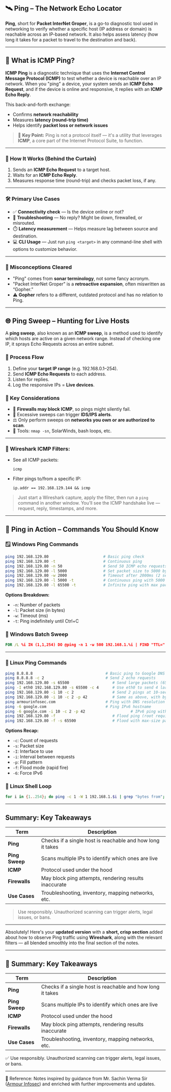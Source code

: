 
## 🛰️ Ping – The Network Echo Locator

**Ping**, short for **Packet InterNet Groper**, is a go-to diagnostic tool used in networking to verify whether a specific host (IP address or domain) is reachable across an IP-based network. It also helps assess latency (how long it takes for a packet to travel to the destination and back).

---

## 🧾 What is **ICMP Ping**?

**ICMP Ping** is a diagnostic technique that uses the **Internet Control Message Protocol (ICMP)** to test whether a device is reachable over an IP network. When you "ping" a device, your system sends an **ICMP Echo Request**, and if the device is online and responsive, it replies with an **ICMP Echo Reply**.

This back-and-forth exchange:

* Confirms **network reachability**
* Measures **latency (round-trip time)**
* Helps identify **packet loss or network issues**

> 🧠 **Key Point:**
Ping is not a protocol itself — it's a utility that leverages **ICMP**, a core part of the Internet Protocol Suite, to function.

---
### 🔧 How It Works (Behind the Curtain)

1. Sends an **ICMP Echo Request** to a target host.
2. Waits for an **ICMP Echo Reply**.
3. Measures response time (round-trip) and checks packet loss, if any.
---

### 🛠️ Primary Use Cases

* ✅ **Connectivity check** — Is the device online or not?
* 🧩 **Troubleshooting** — No reply? Might be down, firewalled, or misrouted.
* ⏱️ **Latency measurement** — Helps measure lag between source and destination.
* 💻 **CLI Usage** — Just run `ping <target>` in any command-line shell with options to customize behavior.
---

### 🤔 Misconceptions Cleared

* "Ping" comes from **sonar terminology**, not some fancy acronym.
* "Packet InterNet Groper" is a **retroactive expansion**, often miswritten as “Gopher.”
* ⚠️ **Gopher** refers to a different, outdated protocol and has no relation to Ping.

---

## 🌐 Ping Sweep – Hunting for Live Hosts

A **ping sweep**, also known as an **ICMP sweep**, is a method used to identify which hosts are active on a given network range. Instead of checking one IP, it sprays Echo Requests across an entire subnet.

### 🔄 Process Flow

1. Define your **target IP range** (e.g. 192.168.0.1–254).
2. Send **ICMP Echo Requests** to each address.
3. Listen for replies.
4. Log the responsive IPs = **Live devices**.

### 📌 Key Considerations

* 🔐 **Firewalls may block ICMP**, so pings might silently fail.
* 🚨 Excessive sweeps can trigger **IDS/IPS alerts**.
* ⚖️ Only perform sweeps on **networks you own or are authorized to scan**.
* 🧰 Tools: `nmap -sn`, SolarWinds, bash loops, etc.

---
### 🧪 Wireshark ICMP Filters:

* See all ICMP packets:

  ```
  icmp
  ```
* Filter pings to/from a specific IP:

  ```
  ip.addr == 192.168.129.144 && icmp
  ```

> Just start a Wireshark capture, apply the filter, then run a `ping` command in another window. You’ll see the ICMP handshake live — request, reply, timestamps, and more.

---


## 🧪 Ping in Action – Commands You Should Know

### 🪟 Windows Ping Commands

```bash
ping 192.168.129.80                        # Basic ping check
ping 192.168.129.80 -t                     # Continuous ping
ping 192.168.129.80 -n 50                  # Send 50 ICMP echo requests
ping 192.168.129.80 -l 5000                # Set packet size to 5000 bytes
ping 192.168.129.80 -w 2000                # Timeout after 2000ms (2 sec)
ping 192.168.129.80 -l 5000 -t             # Continuous ping with 5000 byte packets
ping 192.168.129.80 -l 65500 -t            # Infinite ping with max packet size
```

**Options Breakdown:**

* `-n`: Number of packets
* `-l`: Packet size (in bytes)
* `-w`: Timeout (ms)
* `-t`: Ping indefinitely until Ctrl+C

### 🔁 Windows Batch Sweep

```cmd
FOR /L %i IN (1,1,254) DO @ping -n 1 -w 500 192.168.1.%i | FIND "TTL="
```

---

### 🐧 Linux Ping Commands

```bash
ping 8.8.8.8                                # Basic ping to Google DNS
ping 8.8.8.8 -c 2                           # Send 2 echo requests
ping 192.168.129.80 -s 65500                   # Send large packets (65500 bytes)
ping -I eth0 192.168.129.80 -s 65500 -c 4      # Use eth0 to send 4 large packets
ping 192.168.129.80 -i 10 -c 2                 # Send 2 pings at 10-second intervals
ping 192.168.129.80 -i 10 -c 2 -p 42           # Same as above, with byte pattern 42 (hex)
ping armourinfosec.com                      # Ping with DNS resolution
ping -6 google.com                          # Ping IPv6 hostname
ping -6 google.com -i 10 -c 2 -p 42                    # IPv6 ping with pattern, delay, and count
ping 192.168.129.80 -f                         # Flood ping (root required)
ping 192.168.129.80 -f -s 65500                # Flood with max-size packets (root required)

```

**Options Recap:**

* `-c`: Count of requests
* `-s`: Packet size
* `-I`: Interface to use
* `-i`: Interval between requests
* `-p`: Fill pattern
* `-f`: Flood mode (rapid fire)
* `-6`: Force IPv6

### 🐚 Linux Shell Loop

```bash
for i in {1..254}; do ping -c 1 -W 1 192.168.1.$i | grep "bytes from"; done
```

---                                  
## Summary: Key Takeaways

| Term           | Description                                                |
| -------------- | ---------------------------------------------------------- |
| **Ping**       | Checks if a single host is reachable and how long it takes |
| **Ping Sweep** | Scans multiple IPs to identify which ones are live         |
| **ICMP**       | Protocol used under the hood                               |
| **Firewalls**  | May block ping attempts, rendering results inaccurate      |
| **Use Cases**  | Troubleshooting, inventory, mapping networks, etc.         |

>  Use responsibly. Unauthorized scanning can trigger alerts, legal issues, or bans.

---
Absolutely! Here's your **updated version** with a **short, crisp section** added about how to observe Ping traffic using **Wireshark**, along with the relevant filters — all blended smoothly into the final section of the notes.

---

## 📘 Summary: Key Takeaways

| Term           | Description                                                |
| -------------- | ---------------------------------------------------------- |
| **Ping**       | Checks if a single host is reachable and how long it takes |
| **Ping Sweep** | Scans multiple IPs to identify which ones are live         |
| **ICMP**       | Protocol used under the hood                               |
| **Firewalls**  | May block ping attempts, rendering results inaccurate      |
| **Use Cases**  | Troubleshooting, inventory, mapping networks, etc.         |

✅ Use responsibly. Unauthorized scanning can trigger alerts, legal issues, or bans.

---
📖 Reference: Notes inspired by guidance from Mr. Sachin Verma Sir ([Armour Infosec](https://www.armourinfosec.com/)) and enriched with further improvements and updates.
